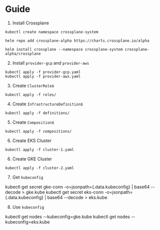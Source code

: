 # Guide

1. Install Crossplane

```
kubectl create namespace crossplane-system

helm repo add crossplane-alpha https://charts.crossplane.io/alpha

helm install crossplane --namespace crossplane-system crossplane-alpha/crossplane
```

2. Install `provider-gcp` and `provider-aws`

```
kubectl apply -f provider-gcp.yaml
kubectl apply -f provider-aws.yaml
```

3. Create `ClusterRole`s

```
kubectl apply -f roles/
```

4. Create `InfrastructureDefinition`s

```
kubectl apply -f definitions/
```

5. Create `Composition`s

```
kubectl apply -f compositions/
```

6. Create EKS Cluster

```
kubectl apply -f cluster-1.yaml
```

6. Create GKE Cluster

```
kubectl apply -f cluster-2.yaml
```

7. Get `kubeconfig`

kubectl get secret gke-conn -o=jsonpath={.data.kubeconfig} | base64 --decode > gke.kube
kubectl get secret eks-conn -o=jsonpath={.data.kubeconfig} | base64 --decode > eks.kube

8. Use `kubeconfig`

kubectl get nodes --kubeconfig=gke.kube
kubectl get nodes --kubeconfig=eks.kube